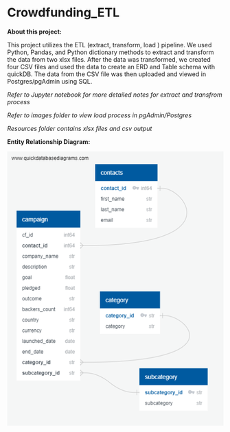 # Crowdfunding_ETL

**About this project:**

This project utilizes the ETL (extract, transform, load ) pipeline. We used Python, Pandas, and Python dictionary methods to extract and transform the data from two xlsx files. After the data was transformed, we created four CSV files and used the data to create an ERD and Table schema with quickDB. The data from the CSV file was then uploaded and viewed in Postgres/pgAdmin using SQL. 

*Refer to Jupyter notebook for more detailed notes for extract and transfrom process*

*Refer to images folder to view load process in pgAdmin/Postgres*

*Resources folder contains xlsx files and csv output*

**Entity Relationship Diagram:**

![ERD](Images/Crowdfunding_ERD_v2.png)